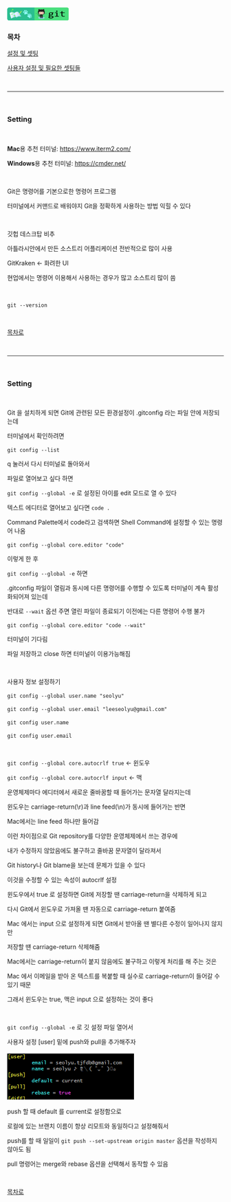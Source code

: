 <br />
<a href="https://github.com/seol-yu/TIL/tree/master/Git/Git_Master" target="_blank"><img src="https://github.com/seol-yu/TIL/blob/master/images/git-badge-logo.png?raw=true" height=30 /></a>
<br />

### 목차

[설정 및 셋팅](#Setting)

[사용자 설정 및 필요한 셋팅들](#Setting)


<br/>

---

<br/>

### Setting

<br />

**Mac**용 추천 터미널: https://www.iterm2.com/

**Windows**용 추천 터미널: https://cmder.net/

<br />

Git은 명령어를 기본으로한 명령어 프로그램

터미널에서 커맨드로 배워야지 Git을 정확하게 사용하는 방법 익힐 수 있다

<br />

깃헙 데스크탑 비추

아틀라시안에서 만든 소스트리 어플리케이션 전반적으로 많이 사용

GitKraken <- 화려한 UI

현업에서는 명령어 이용해서 사용하는 경우가 많고 소스트리 많이 씀

<br />

`git --version`

<br />

[목차로](#목차)

<br />

---

<br />

### Setting

<br />

Git 을 설치하게 되면 Git에 관련된 모든 환경설정이 .gitconfig 라는 파일 안에 저장되는데

터미널에서 확인하려면

`git config --list`

q 눌러서 다시 터미널로 돌아와서

파일로 열어보고 싶다 하면

`git config --global -e` 로 설정된 아이를 edit 모드로 열 수 있다

텍스트 에디터로 열어보고 싶다면 `code .`

Command Palette에서 code라고 검색하면 Shell Command에 설정할 수 있는 명령어 나옴

`git config --global core.editor "code"`

이렇게 한 후

`git config --global -e` 하면 

.gitconfig 파일이 열림과 동시에 다른 명령어를 수행할 수 있도록 터미널이 계속 활성화되어져 있는데 

반대로 `--wait` 옵션 주면 열린 파일이 종료되기 이전에는 다른 명령어 수행 불가

`git config --global core.editor "code --wait"`

터미널이 기다림

파일 저장하고 close 하면 터미널이 이용가능해짐

<br />

사용자 정보 설정하기

`git config --global user.name "seolyu"`

`git config --global user.email "leeseolyu@gmail.com"`

`git config user.name`

`git config user.email`

<br />

`git config --global core.autocrlf true` <- 윈도우

`git config --global core.autocrlf input` <- 맥

운영체제마다 에디터에서 새로운 줄바꿈할 때 들어가는 문자열 달라지는데

윈도우는 carriage-return(\r)과 line feed(\n)가 동시에 들어가는 반면

Mac에서는 line feed 하나만 들어감

이런 차이점으로 Git repository를 다양한 운영체제에서 쓰는 경우에 

내가 수정하지 않았음에도 불구하고 줄바꿈 문자열이 달라져서 

Git history나 Git blame을 보는데 문제가 있을 수 있다

이것을 수정할 수 있는 속성이 autocrlf 설정

윈도우에서 true 로 설정하면 Git에 저장할 땐 carriage-return을 삭제하게 되고

다시 Git에서 윈도우로 가져올 땐 자동으로 carriage-return 붙여줌

Mac 에서는 input 으로 설정하게 되면 Git에서 받아올 땐 별다른 수정이 일어나지 않지만

저장할 땐 carriage-return 삭제해줌

Mac에서는 carriage-return이 붙지 않음에도 불구하고 이렇게 처리를 해 주는 것은 

Mac 에서 이메일을 받아 온 텍스트를 복붙할 때 실수로 carriage-return이 들어갈 수 있기 때문

그래서 윈도우는 true, 맥은 input 으로 설정하는 것이 좋다

<br />

`git config --global -e` 로 깃 설정 파일 열어서

사용자 설정 [user] 밑에 push와 pull을 추가해주자

![pushpull](./imgs/pushpull.png)

push 할 때 default 를 current로 설정함으로 

로컬에 있는 브랜치 이름이 항상 리모트와 동일하다고 설정해줘서 

push를 할 때 일일이 `git push --set-upstream origin master` 옵션을 작성하지 않아도 됨

pull 명령어는 merge와 rebase 옵션을 선택해서 동작할 수 있음

<br />

[목차로](#목차)

<br />